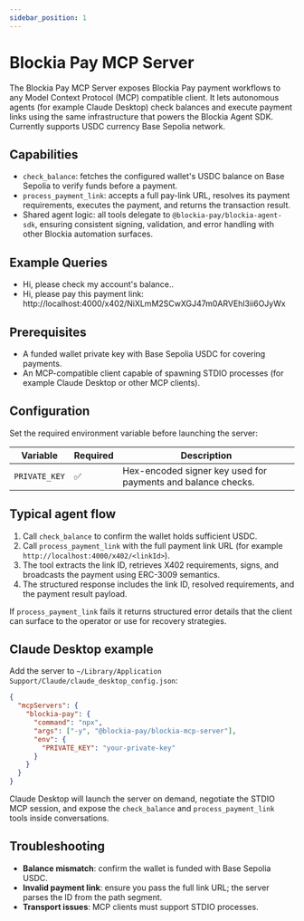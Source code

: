 ```yaml
---
sidebar_position: 1
---
```


# Blockia Pay MCP Server

The Blockia Pay MCP Server exposes Blockia Pay payment workflows to any Model
Context Protocol (MCP) compatible client. It lets autonomous agents (for example
Claude Desktop) check balances and execute payment links using the same
infrastructure that powers the Blockia Agent SDK. Currently supports USDC
currency Base Sepolia network.

## Capabilities

- `check_balance`: fetches the configured wallet's USDC balance on Base Sepolia
  to verify funds before a payment.
- `process_payment_link`: accepts a full pay-link URL, resolves its payment
  requirements, executes the payment, and returns the transaction result.
- Shared agent logic: all tools delegate to `@blockia-pay/blockia-agent-sdk`,
  ensuring consistent signing, validation, and error handling with other Blockia
  automation surfaces.

## Example Queries

- Hi, please check my account's balance..
- Hi, please pay this payment link:
  http://localhost:4000/x402/NiXLmM2SCwXGJ47m0ARVEhl3ii6OJyWx

## Prerequisites

- A funded wallet private key with Base Sepolia USDC for covering payments.
- An MCP-compatible client capable of spawning STDIO processes (for example
  Claude Desktop or other MCP clients).

## Configuration

Set the required environment variable before launching the server:

| Variable      | Required | Description                                                  |
| ------------- | -------- | ------------------------------------------------------------ |
| `PRIVATE_KEY` | ✅       | Hex-encoded signer key used for payments and balance checks. |

## Typical agent flow

1. Call `check_balance` to confirm the wallet holds sufficient USDC.
2. Call `process_payment_link` with the full payment link URL (for example
   `http://localhost:4000/x402/<linkId>`).
3. The tool extracts the link ID, retrieves X402 requirements, signs, and
   broadcasts the payment using ERC-3009 semantics.
4. The structured response includes the link ID, resolved requirements, and the
   payment result payload.

If `process_payment_link` fails it returns structured error details that the
client can surface to the operator or use for recovery strategies.

## Claude Desktop example

Add the server to
`~/Library/Application Support/Claude/claude_desktop_config.json`:

```json
{
  "mcpServers": {
    "blockia-pay": {
      "command": "npx",
      "args": ["-y", "@blockia-pay/blockia-mcp-server"],
      "env": {
        "PRIVATE_KEY": "your-private-key"
      }
    }
  }
}
```

Claude Desktop will launch the server on demand, negotiate the STDIO MCP
session, and expose the `check_balance` and `process_payment_link` tools inside
conversations.

## Troubleshooting

- **Balance mismatch**: confirm the wallet is funded with Base Sepolia USDC.
- **Invalid payment link**: ensure you pass the full link URL; the server parses
  the ID from the path segment.
- **Transport issues**: MCP clients must support STDIO processes.
